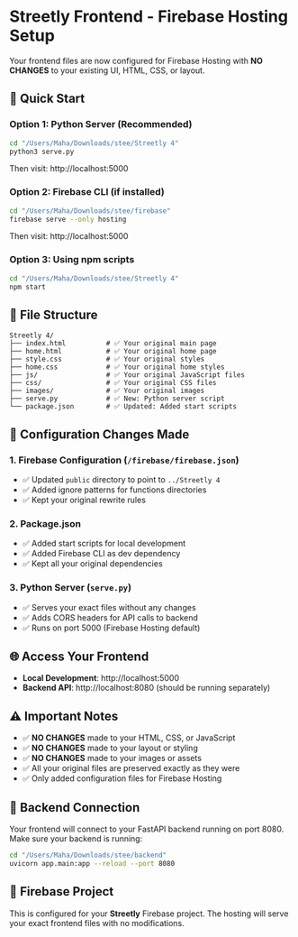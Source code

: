 # Streetly Frontend - Firebase Hosting Setup

Your frontend files are now configured for Firebase Hosting with **NO CHANGES** to your existing UI, HTML, CSS, or layout.

## 🚀 Quick Start

### Option 1: Python Server (Recommended)
```bash
cd "/Users/Maha/Downloads/stee/Streetly 4"
python3 serve.py
```
Then visit: http://localhost:5000

### Option 2: Firebase CLI (if installed)
```bash
cd "/Users/Maha/Downloads/stee/firebase"
firebase serve --only hosting
```
Then visit: http://localhost:5000

### Option 3: Using npm scripts
```bash
cd "/Users/Maha/Downloads/stee/Streetly 4"
npm start
```

## 📁 File Structure
```
Streetly 4/
├── index.html          # ✅ Your original main page
├── home.html           # ✅ Your original home page  
├── style.css           # ✅ Your original styles
├── home.css            # ✅ Your original home styles
├── js/                 # ✅ Your original JavaScript files
├── css/                # ✅ Your original CSS files
├── images/             # ✅ Your original images
├── serve.py            # ✅ New: Python server script
└── package.json        # ✅ Updated: Added start scripts
```

## 🔧 Configuration Changes Made

### 1. Firebase Configuration (`/firebase/firebase.json`)
- ✅ Updated `public` directory to point to `../Streetly 4`
- ✅ Added ignore patterns for functions directories
- ✅ Kept your original rewrite rules

### 2. Package.json
- ✅ Added start scripts for local development
- ✅ Added Firebase CLI as dev dependency
- ✅ Kept all your original dependencies

### 3. Python Server (`serve.py`)
- ✅ Serves your exact files without any changes
- ✅ Adds CORS headers for API calls to backend
- ✅ Runs on port 5000 (Firebase Hosting default)

## 🌐 Access Your Frontend

- **Local Development**: http://localhost:5000
- **Backend API**: http://localhost:8080 (should be running separately)

## ⚠️ Important Notes

- ✅ **NO CHANGES** made to your HTML, CSS, or JavaScript
- ✅ **NO CHANGES** made to your layout or styling
- ✅ **NO CHANGES** made to your images or assets
- ✅ All your original files are preserved exactly as they were
- ✅ Only added configuration files for Firebase Hosting

## 🔗 Backend Connection

Your frontend will connect to your FastAPI backend running on port 8080. Make sure your backend is running:

```bash
cd "/Users/Maha/Downloads/stee/backend"
uvicorn app.main:app --reload --port 8080
```

## 📱 Firebase Project

This is configured for your **Streetly** Firebase project. The hosting will serve your exact frontend files with no modifications.
